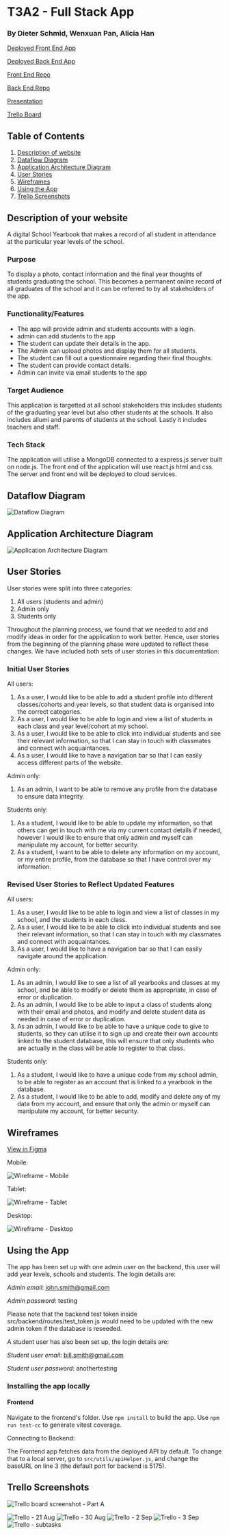 # T3A2 - Full Stack App

### By Dieter Schmid, Wenxuan Pan, Alicia Han

[Deployed Front End App](https://student-yearbook.vercel.app/)

[Deployed Back End App](https://student-year-book.onrender.com/)

[Front End Repo](https://github.com/wenxuan-pan/Full_Stack_App_T3A2-B-Frontend)

[Back End Repo](https://github.com/Dieter1978/Full_Stack_App_T3A2-B)

[Presentation](./ppt/presentation.pdf)

[Trello Board](https://trello.com/b/YU3ggBxC/school-yearbook-app)

## Table of Contents

1. [Description of website](#description-of-your-website)
2. [Dataflow Diagram](#dataflow-diagram)
3. [Application Architecture Diagram](#application-architecture-diagram)
4. [User Stories](#user-stories)
5. [Wireframes](#wireframes)
6. [Using the App](#using-the-app)
7. [Trello Screenshots](#trello-screenshots)

## Description of your website

A digital School Yearbook that makes a record of all student in attendance at the particular year levels of the school.

### Purpose

To display a photo, contact information and the final year thoughts of students graduating the school. This becomes a permanent online record of all graduates of the school and it can be referred to by all stakeholders of the app.

### Functionality/Features

- The app will provide admin and students accounts with a login.
- admin can add students to the app
- The student can update their details in the app.
- The Admin can upload photos and display them for all students.
- The student can fill out a questionnaire regarding their final thoughts.
- The student can provide contact details.
- Admin can invite via email students to the app

### Target Audience

This application is targetted at all school stakeholders this includes students of the graduating year level but also other students at the schools. It also includes allumi and parents of students at the school. Lastly it includes teachers and staff.

### Tech Stack

The application will utilise a MongoDB connected to a express.js server built on node.js. The front end of the application will use react.js html and css. The server and front end will be deployed to cloud services.

## Dataflow Diagram

![Dataflow Diagram](./docs/Dataflow%20Diagram.png)

## Application Architecture Diagram

![Application Architecture Diagram](./docs/Application%20Architecture%20Diagram.png)

## User Stories

User stories were split into three categories:

1. All users (students and admin)
2. Admin only
3. Students only

Throughout the planning process, we found that we needed to add and modify ideas in order for the application to work better. Hence, user stories from the beginning of the planning phase were updated to reflect these changes. We have included both sets of user stories in this documentation:

### Initial User Stories

All users:

1. As a user, I would like to be able to add a student profile into different classes/cohorts and year levels, so that student data is organised into the correct categories.
2. As a user, I would like to be able to login and view a list of students in each class and year level/cohort at my school.
3. As a user, I would like to be able to click into individual students and see their relevant information, so that I can stay in touch with classmates and connect with acquaintances.
4. As a user, I would like to have a navigation bar so that I can easily access different parts of the website.

Admin only:

1. As an admin, I want to be able to remove any profile from the database to ensure data integrity.

Students only:

1. As a student, I would like to be able to update my information, so that others can get in touch with me via my current contact details if needed, however I would like to ensure that only admin and myself can manipulate my account, for better security.
2. As a student, I want to be able to delete any information on my account, or my entire profile, from the database so that I have control over my information.

### Revised User Stories to Reflect Updated Features

All users:

1. As a user, I would like to be able to login and view a list of classes in my school, and the students in each class.
2. As a user, I would like to be able to click into individual students and see their relevant information, so that I can stay in touch with my classmates and connect with acquaintances.
3. As a user, I would like to have a navigation bar so that I can easily navigate around the application.

Admin only:

1. As an admin, I would like to see a list of all yearbooks and classes at my school, and be able to modify or delete them as appropriate, in case of error or duplication.
2. As an admin, I would like to be able to input a class of students along with their email and photos, and modify and delete student data as needed in case of error or duplication.
3. As an admin, I would like to be able to have a unique code to give to students, so they can utilise it to sign up and create their own accounts linked to the student database, this will ensure that only students who are actually in the class will be able to register to that class.

Students only:

1. As a student, I would like to have a unique code from my school admin, to be able to register as an account that is linked to a yearbook in the database.
2. As a student, I would like to be able to add, modify and delete any of my data from my account, and ensure that only the admin or myself can manipulate my account, for better security.

## Wireframes

[View in Figma](https://www.figma.com/file/wEaYAPuL9deFJ3dAndN1Fq/Yearbook-wireframes?type=design&node-id=130-2&mode=design&t=GhTV1T7VudPXjCez-0)

Mobile:

![Wireframe - Mobile](./docs/Yearbook%20wireframes%20-%20mobile.png)

Tablet:

![Wireframe - Tablet](./docs/Yearbook%20wireframes%20-%20tablet.png)

Desktop:

![Wireframe - Desktop](./docs/Yearbook%20wireframes%20-%20desktop.png)

## Using the App

The app has been set up with one admin user on the backend, this user will add year levels, schools and students. The login details are:

*Admin email*: john.smith@gmail.com

*Admin password*: testing

Please note that the backend test token inside src/backend/routes/test_token.js would need to be updated with the new admin token if the database is reseeded.

A student user has also been set up, the login details are:

*Student user email*: bill.smith@gmail.com

*Student user password*: anothertesting


### Installing the app locally

#### Frontend

Navigate to the frontend's folder. Use `npm install` to build the app. Use `npm run test-cc` to generate vitest coverage.

Connecting to Backend: 

The Frontend app fetches data from the deployed API by default. To change that to a local server, go to `src/utils/apiHelper.js`, and change the baseURL on line 3 (the default port for backend is 5175).

## Trello Screenshots

![Trello board screenshot - Part A](./docs/Trello%2019%20Aug.png)

![Trello - 21 Aug](./docs/Trello%2021%20Aug.png)
![Trello - 30 Aug](./docs/trello30:08:2023.png)
![Trello - 2 Sep](/docs/trello02:09:2023.png)
![Trello - 3 Sep](/docs/trello03:09:2023.png)
![Trello - subtasks](/docs/Trello%20cards.png)
